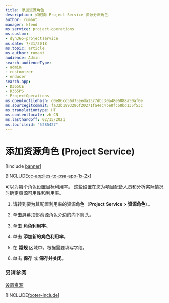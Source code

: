```yaml
---
title: 添加资源角色
description: 如何向 Project Service 资源分派角色
author: rumant
manager: kfend
ms.service: project-operations
ms.custom:
- dyn365-projectservice
ms.date: 7/31/2018
ms.topic: article
ms.author: rumant
audience: Admin
search.audienceType:
- admin
- customizer
- enduser
search.app:
- D365CE
- D365PS
- ProjectOperations
ms.openlocfilehash: d0e86cd56d75eeda1377dbc30a48e6888a50af0e
ms.sourcegitcommit: fa32b1893286f20271fa4ec4be8fc68bd135f53c
ms.translationtype: HT
ms.contentlocale: zh-CN
ms.lasthandoff: 02/15/2021
ms.locfileid: "5285427"
---
```

# <a name="add-resource-roles-project-service"></a>添加资源角色 (Project Service)

[!include [banner](../includes/psa-now-project-operations.md)]

[!INCLUDE[cc-applies-to-psa-app-1x-2x](../includes/cc-applies-to-psa-app-1x-2x.md)]

可以为每个角色设置目标利用率。 这些设置在您为项目配备人员和分析实际情况时确定资源可用性和利用率。  
  
1.  请转到要为其配置利用率的资源角色（**Project Service > 资源角色**）。  
  
2.  单击屏幕顶部资源角色旁边的向下箭头。  
  
3.  单击 **角色利用率**。  
  
4.  单击 **添加新的角色利用率**。  
  
5.  在 **常规** 区域中，根据需要填写字段。  
  
6.  单击 **保存** 或 **保存并关闭**。  
  
### <a name="see-also"></a>另请参阅  
 [设置资源](../psa/set-up-resources.md)


[!INCLUDE[footer-include](../includes/footer-banner.md)]